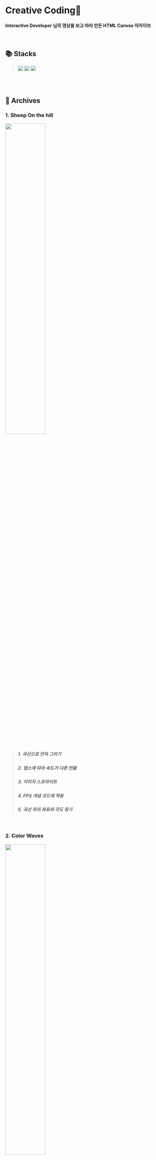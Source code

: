 # Creative Coding🐙
#### **Interactive Developer** 님의 영상을 보고 따라 만든 HTML Canvas 아카이브
</br>

## 📚 Stacks
> <img src="https://img.shields.io/badge/JavaScript-F7DF1E?style=for-the-badge&logo=JavaScript&logoColor=black"> <img src="https://img.shields.io/badge/HTML5-E34F26?style=for-the-badge&logo=HTML5&logoColor=white"> <img src="https://img.shields.io/badge/CSS3-1572B6?style=for-the-badge&logo=CSS3&logoColor=white">
</br>
</br>


## 🪸 Archives
### 1. Sheep On the hill
<img src="https://user-images.githubusercontent.com/93391058/198867840-1bda8733-1c95-4d3e-a19a-4c38f48a57ae.gif" width="50%">

> ##### 1. 곡선으로 언덕 그리기
> ##### 2. 뎁스에 따라 속도가 다른 연출
> ##### 3. 이미지 스프라이트
> ##### 4. FPS 개념 코드에 적용
> ##### 5. 곡선 위의 좌표와 각도 찾기
</br>

### 2. Color Waves
<img src="https://user-images.githubusercontent.com/93391058/200107642-776d1f31-970f-4e3a-97f1-f862fa0e0e94.gif" width="50%">


> ##### 1. 이미지로부터 color 추출하기
> ##### 2. 이미지 픽셀 단위로 나누기
> ##### 3. 물결 효과 나타내기
</br>

### 3. hanging box
<img src="https://user-images.githubusercontent.com/93391058/201605557-bec9cdec-4619-4dde-9b08-266d5031f0a0.gif" width="50%">


> ##### 1. 마우스 클릭 위치 + 움직인 위치 표시
> ##### 2. 도형 원하는 개수만큼 표시하기 
> ##### 3. 마우스로 도형 움직이기
</br>

### 4. Color gradation
<img src="https://user-images.githubusercontent.com/93391058/201607031-bc02aec1-eb2b-43c6-a9d6-56d3bfe9706c.gif" width="50%">


> ##### 1. 원하는 색조합 사용하기 
</br>


### 5.Bouncing string
<img src="https://user-images.githubusercontent.com/93391058/203931510-ce397b57-da57-4ca3-b01a-1e972a034789.gif" width="50%">


> ##### 1. HTML canvas quadraticCurveTo 함수 
</br>


### 6. Pinball
<img src="https://user-images.githubusercontent.com/93391058/203931510-ce397b57-da57-4ca3-b01a-1e972a034789.gif" width="50%">


> ##### 1. canvas 위에 공의 움직임 나타내기
> ##### 2. 측면에 닿게 되면 공의 운동 방향을 바꾸어 튕겨 나가는 것처럼 표현
</br>


### 7. Rotating Polygon
<img src="https://user-images.githubusercontent.com/93391058/203931510-ce397b57-da57-4ca3-b01a-1e972a034789.gif" width="50%">


> ##### 1. canvas 위에 공의 움직임 나타내기

